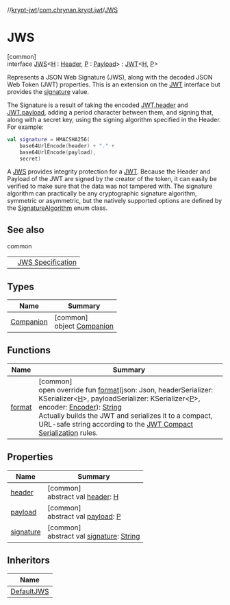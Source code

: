 //[krypt-jwt](../../../index.md)/[com.chrynan.krypt.jwt](../index.md)/[JWS](index.md)

# JWS

[common]\
interface [JWS](index.md)&lt;[H](index.md) : [Header](../-header/index.md), [P](index.md) : [Payload](../-payload/index.md)&gt; : [JWT](../-j-w-t/index.md)&lt;[H](index.md), [P](index.md)&gt; 

Represents a JSON Web Signature (JWS), along with the decoded JSON Web Token (JWT) properties. This is an extension on the [JWT](../-j-w-t/index.md) interface but provides the [signature](signature.md) value.

The Signature is a result of taking the encoded [JWT.header](../-j-w-t/header.md) and [JWT.payload](../-j-w-t/payload.md), adding a period character between them, and signing that, along with a secret key, using the signing algorithm specified in the Header. For example:

```kotlin
val signature = HMACSHA256(
    base64UrlEncode(header) + "." +
    base64UrlEncode(payload),
    secret)
```

A [JWS](index.md) provides integrity protection for a [JWT](../-j-w-t/index.md). Because the Header and Payload of the JWT are signed by the creator of the token, it can easily be verified to make sure that the data was not tampered with. The signature algorithm can practically be any cryptographic signature algorithm, symmetric or asymmetric, but the natively supported options are defined by the [SignatureAlgorithm](../-signature-algorithm/index.md) enum class.

## See also

common

| | |
|---|---|
|  | [JWS Specification](https://datatracker.ietf.org/doc/html/rfc7515) |

## Types

| Name | Summary |
|---|---|
| [Companion](-companion/index.md) | [common]<br>object [Companion](-companion/index.md) |

## Functions

| Name | Summary |
|---|---|
| [format](format.md) | [common]<br>open override fun [format](format.md)(json: Json, headerSerializer: KSerializer&lt;[H](index.md)&gt;, payloadSerializer: KSerializer&lt;[P](index.md)&gt;, encoder: [Encoder](../../../../krypt-encoding/krypt-encoding/com.chrynan.krypt.encoding/-encoder/index.md)): [String](https://kotlinlang.org/api/latest/jvm/stdlib/kotlin/-string/index.html)<br>Actually builds the JWT and serializes it to a compact, URL-safe string according to the [JWT Compact Serialization](https://tools.ietf.org/html/draft-ietf-oauth-json-web-token-25#section-7) rules. |

## Properties

| Name | Summary |
|---|---|
| [header](../-j-w-t/header.md) | [common]<br>abstract val [header](../-j-w-t/header.md): [H](index.md) |
| [payload](../-j-w-t/payload.md) | [common]<br>abstract val [payload](../-j-w-t/payload.md): [P](index.md) |
| [signature](signature.md) | [common]<br>abstract val [signature](signature.md): [String](https://kotlinlang.org/api/latest/jvm/stdlib/kotlin/-string/index.html) |

## Inheritors

| Name |
|---|
| [DefaultJWS](../-default-j-w-s/index.md) |
